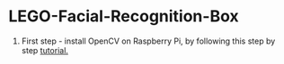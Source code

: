 # LEGO-Facial-Recognition-Box

1. First step - install OpenCV on Raspberry Pi, by following this step by step [tutorial.](https://www.pyimagesearch.com/2017/09/04/raspbian-stretch-install-opencv-3-python-on-your-raspberry-pi/)
